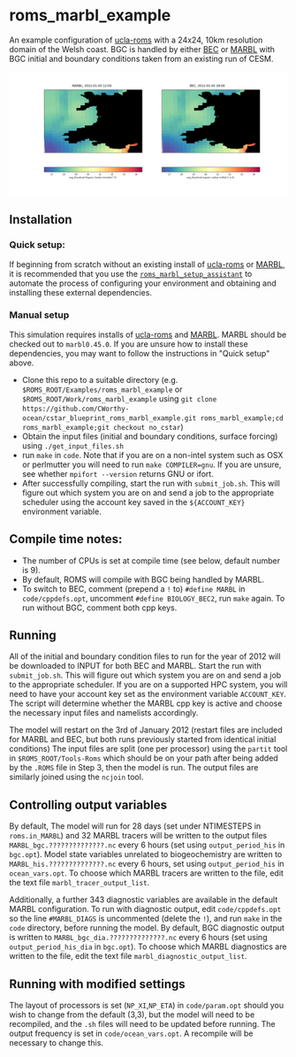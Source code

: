 # roms_marbl_example
An example configuration of [ucla-roms](https://github.com/CESR-lab/ucla-roms) with a 24x24, 10km resolution domain of the Welsh coast.
BGC is handled by either [BEC]( https://doi.org/10.1029/2004GB002220) or [MARBL](https://doi.org/10.1029/2021MS002647) with BGC initial and boundary conditions taken from an existing run of CESM.


![Comparison animation showing surface dissolved organic carbon in MARBL and BEC](DOC.gif)

## Installation
### Quick setup:
If beginning from scratch without an existing install of [ucla-roms](https://github.com/CESR-lab/ucla-roms) or [MARBL](https://github.com/marbl-ecosys/MARBL), it is recommended that you use the [`roms_marbl_setup_assistant`](https://github.com/CWorthy-Ocean/roms_marbl_setup_assistant) to automate the process of configuring your environment and obtaining and installing these external dependencies.

### Manual setup
This simulation requires installs of [ucla-roms](https://github.com/CESR-lab/ucla-roms) and [MARBL](https://github.com/marbl-ecosys/MARBL). MARBL should be checked out to `marbl0.45.0`.
If you are unsure how to install these dependencies, you may want to follow the instructions in "Quick setup" above.

- Clone this repo to a suitable directory (e.g. `$ROMS_ROOT/Examples/roms_marbl_example` or `$ROMS_ROOT/Work/roms_marbl_example` using `git clone https://github.com/CWorthy-ocean/cstar_blueprint_roms_marbl_example.git roms_marbl_example;cd roms_marbl_example;git checkout no_cstar`)
- Obtain the input files (initial and boundary conditions, surface forcing) using `./get_input_files.sh`
- run `make` in `code`. Note that if you are on a non-intel system such as OSX or perlmutter you will need to run `make COMPILER=gnu`. If you are unsure, see whether `mpifort --version` returns GNU or ifort.
- After successfully compiling, start the run with `submit_job.sh`. This will figure out which system you are on and send a job to the appropriate scheduler using the account key saved in the `${ACCOUNT_KEY}` environment variable.
  
## Compile time notes:
- The number of CPUs is set at compile time (see below, default number is 9).
- By default, ROMS will compile with BGC being handled by MARBL.
- To switch to BEC, comment (prepend a `!` to) `#define MARBL` in `code/cppdefs.opt`, uncomment `#define BIOLOGY_BEC2`, run `make` again.
   To run without BGC, comment both cpp keys.

## Running
All of the initial and boundary condition files to run for the year of 2012 will be downloaded to INPUT for both BEC and MARBL.
Start the run with `submit_job.sh`. This will figure out which system you are on and send a job to the appropriate scheduler. If you are on a supported HPC system, you will need to have your account key set as the environment variable `ACCOUNT_KEY`. The script will determine whether the MARBL cpp key is active and choose the necessary input files and namelists accordingly.

The model will restart on the 3rd of January 2012 (restart files are included for MARBL and BEC, but both runs previously started from identical initial conditions)
The input files are split (one per processor) using the `partit` tool in `$ROMS_ROOT/Tools-Roms` which should be on your path after being added by the `.ROMS` file in Step 3, then the model is run.
The output files are similarly joined using the `ncjoin` tool.

## Controlling output variables 
By default, The model will run for 28 days (set under NTIMESTEPS in `roms.in_MARBL`) and 32 MARBL tracers will be written to the output files `MARBL_bgc.??????????????.nc` every 6 hours (set using `output_period_his` in `bgc.opt`). Model state variables unrelated to biogeochemistry are written to `MARBL_his.??????????????.nc` every 6 hours, set using `output_period_his` in `ocean_vars.opt`. To choose which MARBL tracers are written to the file, edit the text file `marbl_tracer_output_list`. 

Additionally, a further 343 diagnostic variables are available in the default MARBL configuration. To run with diagnostic output, edit `code/cppdefs.opt` so the line `#MARBL_DIAGS` is uncommented (delete the `!`), and run `make` in the `code` directory, before running the model. By default, BGC diagnostic output is written to `MARBL_bgc_dia.??????????????.nc` every 6 hours (set using `output_period_his_dia` in `bgc.opt`). To choose which MARBL diagnostics are written to the file, edit the text file `marbl_diagnostic_output_list`. 

## Running with modified settings
The layout of processors is set (`NP_XI`,`NP_ETA`) in `code/param.opt` should you wish to change from the default (3,3), but the model will need to be recompiled, and the `.sh` files will need to be updated before running.
The output frequency is set in `code/ocean_vars.opt`. A recompile will be necessary to change this.
